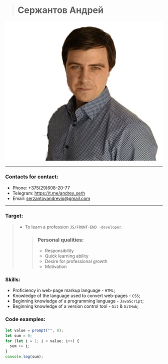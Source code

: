 > # Сержантов Андрей

![Сержантов Андрей](images/3.jpg)

---

### Contacts for contact:

- Phone: +375(29)608-20-77
- Telegram: https://t.me/andrey_serh
- Email: serzantovandreyiq@gmail.com

---

### Target:

> - To learn a profession `JS/FRONT-END -developer`.
>   > ### Personal qualities:
>   >
>   > - Responsibility
>   > - Quick learning ability
>   > - Desire for professional growth
>   > - Motivation

### Skills:

- Proficiency in web-page markup language - `HTML`;
- Knowledge of the language used to convert web-pages - `CSS`;
- Beginning knowledge of a programming language - `JavaScript`;
- Beginning knowledge of a version control tool - `Git` & `GitHub`;

### Code examples:

```js
let value = prompt("", 8);
let sum = 0;
for (let i = 1; i < value; i++) {
  sum += i;
}
console.log(sum);
